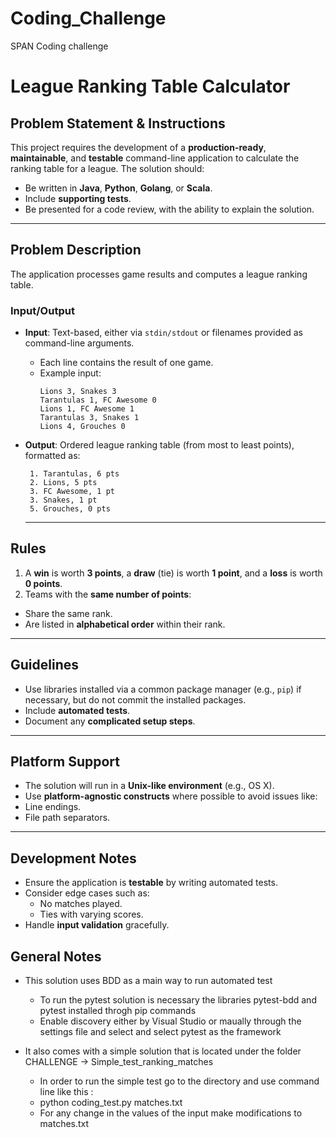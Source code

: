 # Coding_Challenge
SPAN Coding challenge

# League Ranking Table Calculator

## Problem Statement & Instructions

This project requires the development of a **production-ready**, **maintainable**, and **testable** command-line application to calculate the ranking table for a league. The solution should:

- Be written in **Java**, **Python**, **Golang**, or **Scala**.
- Include **supporting tests**.
- Be presented for a code review, with the ability to explain the solution.

---

## Problem Description

The application processes game results and computes a league ranking table. 

### Input/Output
- **Input**: Text-based, either via `stdin/stdout` or filenames provided as command-line arguments.
  - Each line contains the result of one game.
  - Example input:
    ```
    Lions 3, Snakes 3
    Tarantulas 1, FC Awesome 0
    Lions 1, FC Awesome 1
    Tarantulas 3, Snakes 1
    Lions 4, Grouches 0
    ```
- **Output**: Ordered league ranking table (from most to least points), formatted as:
  ```
   1. Tarantulas, 6 pts
   2. Lions, 5 pts
   3. FC Awesome, 1 pt
   3. Snakes, 1 pt
   5. Grouches, 0 pts
  ```

  ---

## Rules
1. A **win** is worth **3 points**, a **draw** (tie) is worth **1 point**, and a **loss** is worth **0 points**.
2. Teams with the **same number of points**:
 - Share the same rank.
 - Are listed in **alphabetical order** within their rank.

---

## Guidelines
- Use libraries installed via a common package manager (e.g., `pip`) if necessary, but do not commit the installed packages.
- Include **automated tests**.
- Document any **complicated setup steps**.

---

## Platform Support
- The solution will run in a **Unix-like environment** (e.g., OS X).
- Use **platform-agnostic constructs** where possible to avoid issues like:
- Line endings.
- File path separators.

---

## Development Notes
- Ensure the application is **testable** by writing automated tests.
- Consider edge cases such as:
  - No matches played.
  - Ties with varying scores.
- Handle **input validation** gracefully.


## General Notes
- This solution uses BDD as a main way to run automated test
  - To run the pytest solution is necessary the libraries pytest-bdd and pytest installed throgh pip commands
  - Enable discovery either by Visual Studio or maually through the settings file and select and select pytest as the framework


- It also comes with a simple solution that is located under the folder CHALLENGE -> Simple_test_ranking_matches
  - In order to run the simple test go to the directory and use command line like this :
  - python coding_test.py matches.txt
  - For any change in the values of the input make modifications to matches.txt
